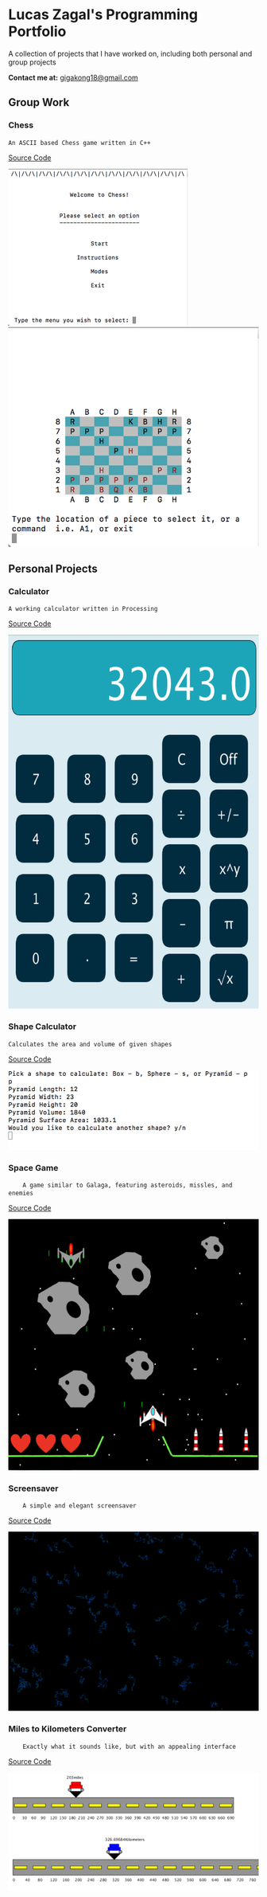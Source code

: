 # Lucas Zagal's Programming Portfolio

A collection of projects that I have worked on, including both personal and group projects

**Contact me at:** gigakong18@gmail.com

Group Work
--------------

### Chess

    An ASCII based Chess game written in C++

[Source Code](https://github.com/Arcane-Panda/Chess/blob/master/source/main/chessMain.cpp) 

<img src="chessMenu.png" alt="Chess Menu" style="width:361px;height:315px;"/>

<img src="chessGUI.png" alt="Chess App"/>

Personal Projects
 --------- 

### Calculator

    A working calculator written in Processing

[Source Code](https://github.com/Arcane-Panda/calculator)

<img src="calculator.png" alt="Calculator App" style="width:633px;height:751px;"/>


### Shape Calculator

    Calculates the area and volume of given shapes

[Source Code](https://github.com/Arcane-Panda/Shape-Calculator)

<img src="Shape Tester.png" alt="Shape App"/>


### Space Game

        A game similar to Galaga, featuring asteroids, missles, and enemies
    
[Source Code](https://github.com/Arcane-Panda/SpaceGame)

<img src="SpaceGame.png" alt="Space Game"/>


### Screensaver

        A simple and elegant screensaver

[Source Code](https://github.com/Arcane-Panda/ScreenSaver)

<img src="ScreenSaver.png" alt="Screen Saver" style="width:640px;height:360px;"/>


### Miles to Kilometers Converter

        Exactly what it sounds like, but with an appealing interface
       
[Source Code](https://github.com/Arcane-Panda/MilesToKilo)

<img src="MilesToKilo.png" alt=""/>
